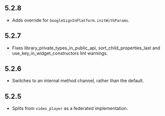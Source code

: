 ## 5.2.8

* Adds override for `GoogleSignInPlatform.initWithParams`.

## 5.2.7

* Fixes library_private_types_in_public_api, sort_child_properties_last and use_key_in_widget_constructors
  lint warnings.

## 5.2.6

* Switches to an internal method channel, rather than the default.

## 5.2.5

* Splits from `video_player` as a federated implementation.
